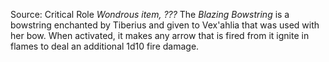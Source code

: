 Source: Critical Role
*Wondrous item, ???*
The *Blazing Bowstring* is a bowstring enchanted by Tiberius and given to Vex'ahlia that was used with her bow. When activated, it makes any arrow that is fired from it ignite in flames to deal an additional 1d10 fire damage.